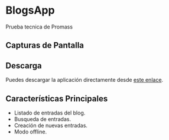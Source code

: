 # BlogsApp
Prueba tecnica de Promass

## Capturas de Pantalla


## Descarga

Puedes descargar la aplicación directamente desde [este enlace](https://drive.google.com/file/d/1D9MGlN0h9HLqT8QnQ2RGM4RJIOEICiB6/view?usp=sharing).


## Características Principales

- Listado de entradas del blog.
- Busqueda de entradas.
- Creación de nuevas entradas.
- Modo offline.
